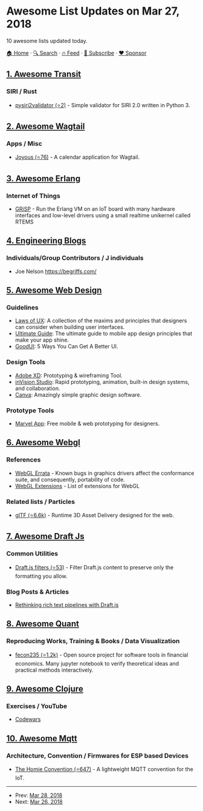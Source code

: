 # Awesome List Updates on Mar 27, 2018

10 awesome lists updated today.

[🏠 Home](/README.md) · [🔍 Search](https://www.trackawesomelist.com/search/) · [🔥 Feed](https://www.trackawesomelist.com/rss.xml) · [📮 Subscribe](https://trackawesomelist.us17.list-manage.com/subscribe?u=d2f0117aa829c83a63ec63c2f&id=36a103854c) · [❤️  Sponsor](https://github.com/sponsors/theowenyoung)



## [1. Awesome Transit](/content/CUTR-at-USF/awesome-transit/README.md)

### SIRI / Rust

*   [pysiri2validator (⭐2)](https://github.com/laidig/pysiri2validator) - Simple validator for SIRI 2.0 written in Python 3.

## [2. Awesome Wagtail](/content/springload/awesome-wagtail/README.md)

### Apps / Misc

*   [Joyous (⭐76)](https://github.com/linuxsoftware/ls.joyous) - A calendar application for Wagtail.

## [3. Awesome Erlang](/content/drobakowski/awesome-erlang/README.md)

### Internet of Things

*   [GRiSP](https://grisp.org/) - Run the Erlang VM on an IoT board with many hardware interfaces and low-level drivers using a small realtime unikernel called RTEMS

## [4. Engineering Blogs](/content/kilimchoi/engineering-blogs/README.md)

### Individuals/Group Contributors / J individuals

*   Joe Nelson <https://begriffs.com/>

## [5. Awesome Web Design](/content/nicolesaidy/awesome-web-design/README.md)

### Guidelines

*   [Laws of UX](https://lawsofux.com/): A collection of the maxims and principles that designers can consider when building user interfaces.
*   [Ultimate Guide](https://www.moveoapps.com/ultimate-guide-to-mobile-app-design-principles): The ultimate guide to mobile app design principles that make your app shine.
*   [GoodUI](http://www.goodui.org/): 5 Ways You Can Get A Better UI.

### Design Tools

*   [Adobe XD](https://www.adobe.com/products/experience-design.html): Prototyping & wireframing Tool.
*   [inVision Studio](https://www.invisionapp.com/studio): Rapid prototyping, animation, built-in design systems, and collaboration.
*   [Canva](http://canva.com): Amazingly simple graphic design software.

### Prototype Tools

*   [Marvel App](https://marvelapp.com/): Free mobile & web prototyping for designers.

## [6. Awesome Webgl](/content/sjfricke/awesome-webgl/README.md)

### References

*   [WebGL Errata](https://www.khronos.org/webgl/wiki/Errata_to_the_WebGL_Specification) - Known bugs in graphics drivers affect the conformance suite, and consequently, portability of code.
*   [WebGL Extensions](https://www.khronos.org/registry/webgl/extensions/) - List of extensions for WebGL

### Related lists / Particles

*   [glTF (⭐6.6k)](https://github.com/KhronosGroup/glTF) - Runtime 3D Asset Delivery designed for the web.

## [7. Awesome Draft Js](/content/nikgraf/awesome-draft-js/README.md)

### Common Utilities

*   [Draft.js filters (⭐53)](https://github.com/thibaudcolas/draftjs-filters) - Filter Draft.js content to preserve only the formatting you allow.

### Blog Posts & Articles

*   [Rethinking rich text pipelines with Draft.js](https://wagtail.io/blog/rethinking-rich-text-pipelines-with-draft-js/)

## [8. Awesome Quant](/content/wilsonfreitas/awesome-quant/README.md)

### Reproducing Works, Training & Books / Data Visualization

*   [fecon235 (⭐1.2k)](https://github.com/rsvp/fecon235) - Open source project for software tools in financial economics. Many jupyter notebook to verify theoretical ideas and practical methods interactively.

## [9. Awesome Clojure](/content/razum2um/awesome-clojure/README.md)

### Exercises / YouTube

*   [Codewars](https://www.codewars.com/kata/search/clojure)

## [10. Awesome Mqtt](/content/hobbyquaker/awesome-mqtt/README.md)

### Architecture, Convention / Firmwares for ESP based Devices

*   [The Homie Convention (⭐647)](https://github.com/homieiot/convention) - A lightweight MQTT convention for the IoT.

---

- Prev: [Mar 28, 2018](/content/2018/03/28/README.md)
- Next: [Mar 26, 2018](/content/2018/03/26/README.md)